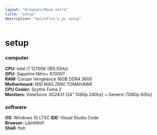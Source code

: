```yaml
---
layout: "@layouts/Base.astro"
title: "setup"
description: "meizuflux's pc setup"
---
```

# setup

### computer
**CPU:** Intel i7 12700K (@5.1GHz)  
**GPU:** Sapphire Nitro+ 6700XT  
**RAM:** Corsair Vengeance 16GB DDR4 3600  
**Motherboard:** MSI MAG Z690 TOMAHAWK  
**CPU Cooler:** Scythe Fuma 2  
**Monitors:** ViewSonic XG2431 (24" 1080p 240hz) + Generic (1080p 60hz)  

### software
**OS:** Windows 10 LTSC
**IDE:** Visual Studio Code  
**Browser:** LibreWolf  
**Shell:** fish
